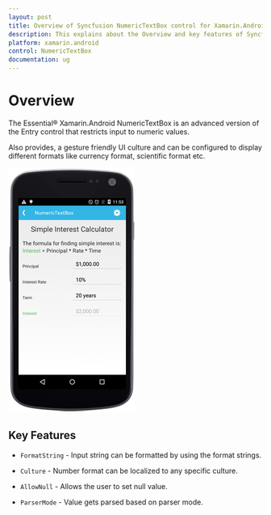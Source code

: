 ```yaml
---
layout: post
title: Overview of Syncfusion NumericTextBox control for Xamarin.Android
description: This explains about the Overview and key features of Syncfusion Essential Xamarin.Android NumericTextBox control
platform: xamarin.android
control: NumericTextBox
documentation: ug
---
```


# Overview

The Essential® Xamarin.Android NumericTextBox is an advanced version of the Entry control that restricts input to numeric values.

Also provides, a gesture friendly UI culture and can be configured to display different formats like currency format, scientific format etc.

![Xamarin.Android NumericTextBox Overview](images/overview.png)

## Key Features

* `FormatString` - Input string can be formatted by using the format strings.

* `Culture` - Number format can be localized to any specific culture.

* `AllowNull` - Allows the user to set null value.

* `ParserMode` - Value gets parsed based on parser mode.




